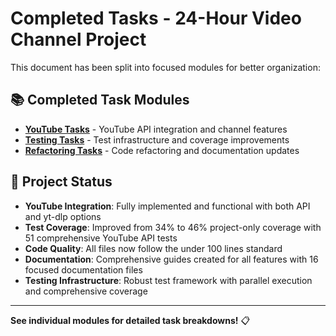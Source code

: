 # Completed Tasks - 24-Hour Video Channel Project

This document has been split into focused modules for better organization:

## 📚 Completed Task Modules

- **[YouTube Tasks](COMPLETED_TASKS_youtube.md)** - YouTube API integration and channel features
- **[Testing Tasks](COMPLETED_TASKS_testing.md)** - Test infrastructure and coverage improvements  
- **[Refactoring Tasks](COMPLETED_TASKS_refactoring.md)** - Code refactoring and documentation updates

## 🎯 Project Status

- **YouTube Integration**: Fully implemented and functional with both API and yt-dlp options
- **Test Coverage**: Improved from 34% to 46% project-only coverage with 51 comprehensive YouTube API tests
- **Code Quality**: All files now follow the under 100 lines standard
- **Documentation**: Comprehensive guides created for all features with 16 focused documentation files
- **Testing Infrastructure**: Robust test framework with parallel execution and comprehensive coverage

---

**See individual modules for detailed task breakdowns!** 📋
